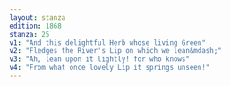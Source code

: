 ```yaml
---
layout: stanza
edition: 1868
stanza: 25
v1: "And this delightful Herb whose living Green"
v2: "Fledges the River's Lip on which we lean&mdash;"
v3: "Ah, lean upon it lightly! for who knows"
v4: "From what once lovely Lip it springs unseen!"
---
```

